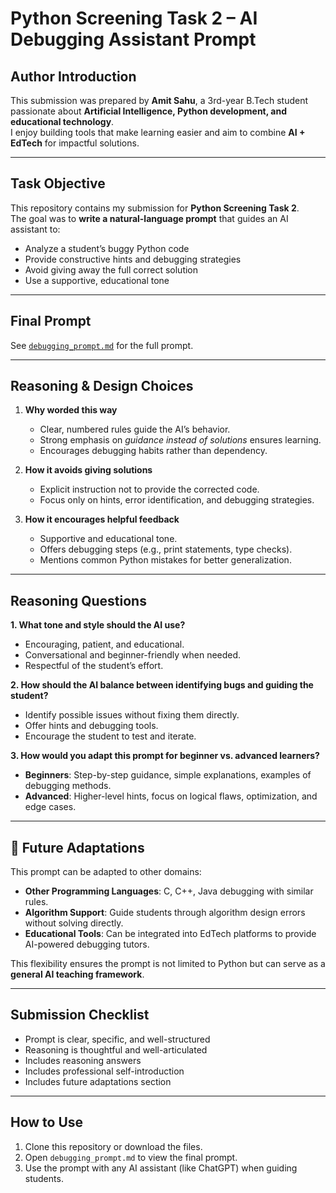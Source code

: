 # Python Screening Task 2 – AI Debugging Assistant Prompt  

##  Author Introduction  
This submission was prepared by **Amit Sahu**, a 3rd-year B.Tech student passionate about **Artificial Intelligence, Python development, and educational technology**.  
I enjoy building tools that make learning easier and aim to combine **AI + EdTech** for impactful solutions.  

---

##  Task Objective  
This repository contains my submission for **Python Screening Task 2**.  
The goal was to **write a natural-language prompt** that guides an AI assistant to:  

- Analyze a student’s buggy Python code  
- Provide constructive hints and debugging strategies  
- Avoid giving away the full correct solution  
- Use a supportive, educational tone  

---

##  Final Prompt  
See [`debugging_prompt.md`](debugging_prompt.md) for the full prompt.

---

##  Reasoning & Design Choices  

1. **Why worded this way**  
   - Clear, numbered rules guide the AI’s behavior.  
   - Strong emphasis on *guidance instead of solutions* ensures learning.  
   - Encourages debugging habits rather than dependency.  

2. **How it avoids giving solutions**  
   - Explicit instruction not to provide the corrected code.  
   - Focus only on hints, error identification, and debugging strategies.  

3. **How it encourages helpful feedback**  
   - Supportive and educational tone.  
   - Offers debugging steps (e.g., print statements, type checks).  
   - Mentions common Python mistakes for better generalization.  

---

##  Reasoning Questions  

**1. What tone and style should the AI use?**  
- Encouraging, patient, and educational.  
- Conversational and beginner-friendly when needed.  
- Respectful of the student’s effort.  

**2. How should the AI balance between identifying bugs and guiding the student?**  
- Identify possible issues without fixing them directly.  
- Offer hints and debugging tools.  
- Encourage the student to test and iterate.  

**3. How would you adapt this prompt for beginner vs. advanced learners?**  
- **Beginners**: Step-by-step guidance, simple explanations, examples of debugging methods.  
- **Advanced**: Higher-level hints, focus on logical flaws, optimization, and edge cases.  

---

## 🚀 Future Adaptations  

This prompt can be adapted to other domains:  
- **Other Programming Languages**: C, C++, Java debugging with similar rules.  
- **Algorithm Support**: Guide students through algorithm design errors without solving directly.  
- **Educational Tools**: Can be integrated into EdTech platforms to provide AI-powered debugging tutors.  

This flexibility ensures the prompt is not limited to Python but can serve as a **general AI teaching framework**.  

---

## Submission Checklist  

-  Prompt is clear, specific, and well-structured  
-  Reasoning is thoughtful and well-articulated  
-  Includes reasoning answers  
-  Includes professional self-introduction  
-  Includes future adaptations section  

---

##  How to Use  

1. Clone this repository or download the files.  
2. Open `debugging_prompt.md` to view the final prompt.  
3. Use the prompt with any AI assistant (like ChatGPT) when guiding students.  

